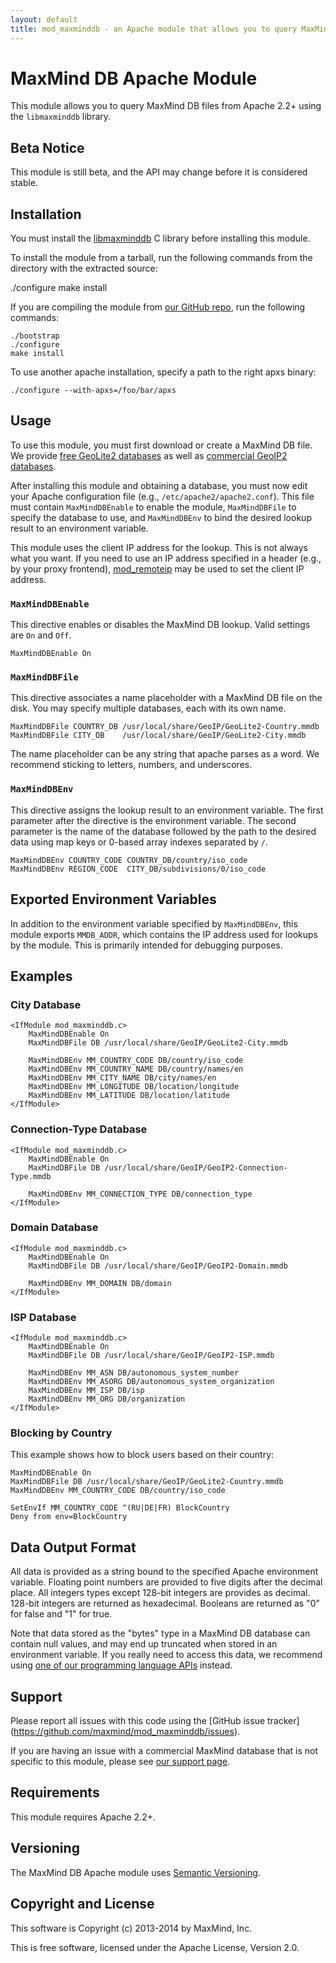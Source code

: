 ```yaml
---
layout: default
title: mod_maxminddb - an Apache module that allows you to query MaxMind DB files
---
```

# MaxMind DB Apache Module #

This module allows you to query MaxMind DB files from Apache 2.2+ using the
`libmaxminddb` library.

## Beta Notice ##

This module is still beta, and the API may change before it is considered
stable.

## Installation ##

You must install the [libmaxminddb](https://github.com/maxmind/libmaxminddb) C
library before installing this module.

To install the module from a tarball, run the following commands from the
directory with the extracted source:

   ./configure
   make install

If you are compiling the module from
[our GitHub repo](https://github.com/maxmind/mod_maxminddb.git), run the
following commands:

    ./bootstrap
    ./configure
    make install

To use another apache installation, specify a path to the right apxs binary:

    ./configure --with-apxs=/foo/bar/apxs

## Usage ##

To use this module, you must first download or create a MaxMind DB file. We
provide [free GeoLite2 databases](http://dev.maxmind.com/geoip/geoip2/geolite2)
as well as [commercial GeoIP2 databases](http://www.maxmind.com/en/geolocation_landing).

After installing this module and obtaining a database, you must now edit your
Apache configuration file (e.g., `/etc/apache2/apache2.conf`). This file must
contain `MaxMindDBEnable` to enable the module, `MaxMindDBFile` to specify the
database to use, and `MaxMindDBEnv` to bind the desired lookup result to an
environment variable.

This module uses the client IP address for the lookup. This is not always what
you want. If you need to use an IP address specified in a header (e.g., by
your proxy frontend),
[mod_remoteip](http://httpd.apache.org/docs/current/mod/mod_remoteip.html) may
be used to set the client IP address.

### `MaxMindDBEnable` ###

This directive enables or disables the MaxMind DB lookup. Valid settings are
`On` and `Off`.

    MaxMindDBEnable On

### `MaxMindDBFile` ###

This directive associates a name placeholder with a MaxMind DB file on the
disk. You may specify multiple databases, each with its own name.

    MaxMindDBFile COUNTRY_DB /usr/local/share/GeoIP/GeoLite2-Country.mmdb
    MaxMindDBFile CITY_DB    /usr/local/share/GeoIP/GeoLite2-City.mmdb

The name placeholder can be any string that apache parses as a word. We
recommend sticking to letters, numbers, and underscores.

### `MaxMindDBEnv` ###

This directive assigns the lookup result to an environment variable. The first
parameter after the directive is the environment variable. The second
parameter is the name of the database followed by the path to the desired data
using map keys or 0-based array indexes separated by `/`.

    MaxMindDBEnv COUNTRY_CODE COUNTRY_DB/country/iso_code
    MaxMindDBEnv REGION_CODE  CITY_DB/subdivisions/0/iso_code

## Exported Environment Variables ##

In addition to the environment variable specified by `MaxMindDBEnv`, this
module exports `MMDB_ADDR`, which contains the IP address used for lookups by
the module. This is primarily intended for debugging purposes.

## Examples ##

### City Database ###

    <IfModule mod_maxminddb.c>
        MaxMindDBEnable On
        MaxMindDBFile DB /usr/local/share/GeoIP/GeoLite2-City.mmdb

        MaxMindDBEnv MM_COUNTRY_CODE DB/country/iso_code
        MaxMindDBEnv MM_COUNTRY_NAME DB/country/names/en
        MaxMindDBEnv MM_CITY_NAME DB/city/names/en
        MaxMindDBEnv MM_LONGITUDE DB/location/longitude
        MaxMindDBEnv MM_LATITUDE DB/location/latitude
    </IfModule>

### Connection-Type Database ###

    <IfModule mod_maxminddb.c>
        MaxMindDBEnable On
        MaxMindDBFile DB /usr/local/share/GeoIP/GeoIP2-Connection-Type.mmdb

        MaxMindDBEnv MM_CONNECTION_TYPE DB/connection_type
    </IfModule>

### Domain Database ###

    <IfModule mod_maxminddb.c>
        MaxMindDBEnable On
        MaxMindDBFile DB /usr/local/share/GeoIP/GeoIP2-Domain.mmdb

        MaxMindDBEnv MM_DOMAIN DB/domain
    </IfModule>

### ISP Database ###

    <IfModule mod_maxminddb.c>
        MaxMindDBEnable On
        MaxMindDBFile DB /usr/local/share/GeoIP/GeoIP2-ISP.mmdb

        MaxMindDBEnv MM_ASN DB/autonomous_system_number
        MaxMindDBEnv MM_ASORG DB/autonomous_system_organization
        MaxMindDBEnv MM_ISP DB/isp
        MaxMindDBEnv MM_ORG DB/organization
    </IfModule>

### Blocking by Country ###

This example shows how to block users based on their country:

    MaxMindDBEnable On
    MaxMindDBFile DB /usr/local/share/GeoIP/GeoLite2-Country.mmdb
    MaxMindDBEnv MM_COUNTRY_CODE DB/country/iso_code

    SetEnvIf MM_COUNTRY_CODE ^(RU|DE|FR) BlockCountry
    Deny from env=BlockCountry

## Data Output Format ##

All data is provided as a string bound to the specified Apache environment
variable. Floating point numbers are provided to five digits after the decimal
place. All integers types except 128-bit integers are provides as decimal.
128-bit integers are returned as hexadecimal. Booleans are returned as "0" for
false and "1" for true.

Note that data stored as the "bytes" type in a MaxMind DB database can contain
null values, and may end up truncated when stored in an environment
variable. If you really need to access this data, we recommend using
[one of our programming language APIs](http://dev.maxmind.com/geoip/geoip2/downloadable/#MaxMind_APIs)
instead.

## Support ##

Please report all issues with this code using the [GitHub issue tracker]
(https://github.com/maxmind/mod_maxminddb/issues).

If you are having an issue with a commercial MaxMind database that is not
specific to this module, please see [our support
page](http://www.maxmind.com/en/support).

## Requirements ##

This module requires Apache 2.2+.

## Versioning ##

The MaxMind DB Apache module uses [Semantic Versioning](http://semver.org/).

## Copyright and License ##

This software is Copyright (c) 2013-2014 by MaxMind, Inc.

This is free software, licensed under the Apache License, Version 2.0.
